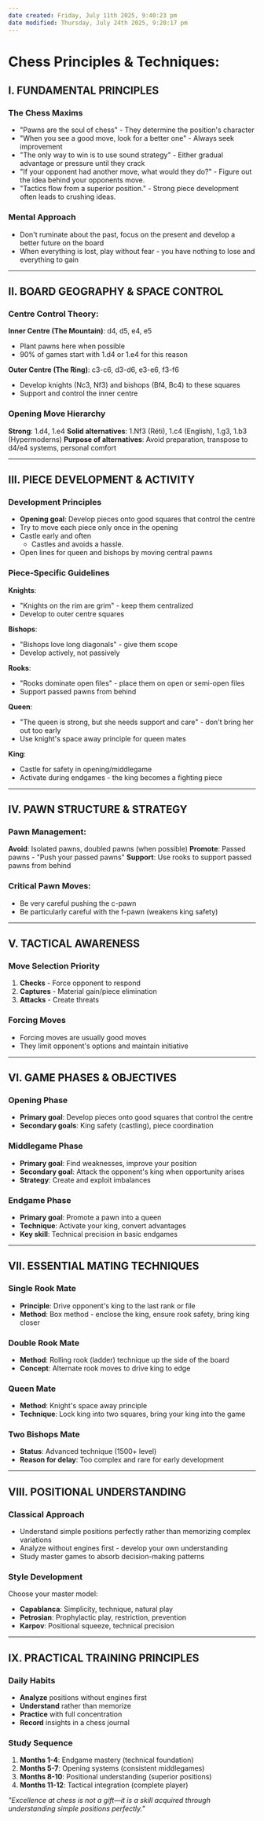 ```yaml
---
date created: Friday, July 11th 2025, 9:40:23 pm
date modified: Thursday, July 24th 2025, 9:20:17 pm
---
```


# Chess Principles & Techniques:

## **I. FUNDAMENTAL PRINCIPLES**

### The Chess Maxims

- "Pawns are the soul of chess" - They determine the position's character
- "When you see a good move, look for a better one" - Always seek improvement
- "The only way to win is to use sound strategy" - Either gradual advantage or pressure until they crack
- "If your opponent had another move, what would they do?" - Figure out the idea behind your opponents move.
- "Tactics flow from a superior position." - Strong piece development often leads to crushing ideas.

### Mental Approach

- Don't ruminate about the past, focus on the present and develop a better future on the board
- When everything is lost, play without fear - you have nothing to lose and everything to gain

---

## **II. BOARD GEOGRAPHY & SPACE CONTROL**

### Centre Control Theory:

**Inner Centre (The Mountain)**: d4, d5, e4, e5
- Plant pawns here when possible
- 90% of games start with 1.d4 or 1.e4 for this reason

**Outer Centre (The Ring)**: c3-c6, d3-d6, e3-e6, f3-f6
- Develop knights (Nc3, Nf3) and bishops (Bf4, Bc4) to these squares
- Support and control the inner centre

### Opening Move Hierarchy

**Strong**: 1.d4, 1.e4 
**Solid alternatives**: 1.Nf3 (Réti), 1.c4 (English), 1.g3, 1.b3 (Hypermoderns) 
**Purpose of alternatives**: Avoid preparation, transpose to d4/e4 systems, personal comfort

---

## **III. PIECE DEVELOPMENT & ACTIVITY**

### Development Principles

- **Opening goal**: Develop pieces onto good squares that control the centre
- Try to move each piece only once in the opening
- Castle early and often
	- Castles and avoids a hassle.
- Open lines for queen and bishops by moving central pawns

### Piece-Specific Guidelines

**Knights**:
- "Knights on the rim are grim" - keep them centralized
- Develop to outer centre squares

**Bishops**:
- "Bishops love long diagonals" - give them scope
- Develop actively, not passively

**Rooks**:
- "Rooks dominate open files" - place them on open or semi-open files
- Support passed pawns from behind

**Queen**:
- "The queen is strong, but she needs support and care" - don't bring her out too early
- Use knight's space away principle for queen mates

**King**:
- Castle for safety in opening/middlegame
- Activate during endgames - the king becomes a fighting piece

---

## **IV. PAWN STRUCTURE & STRATEGY**

### Pawn Management:

**Avoid**: Isolated pawns, doubled pawns (when possible) 
**Promote**: Passed pawns - "Push your passed pawns" 
**Support**: Use rooks to support passed pawns from behind

### Critical Pawn Moves:

- Be very careful pushing the c-pawn
- Be particularly careful with the f-pawn (weakens king safety)

---

## **V. TACTICAL AWARENESS**

### Move Selection Priority

1. **Checks** - Force opponent to respond
2. **Captures** - Material gain/piece elimination
3. **Attacks** - Create threats

### Forcing Moves

- Forcing moves are usually good moves
- They limit opponent's options and maintain initiative

---

## **VI. GAME PHASES & OBJECTIVES**

### Opening Phase

- **Primary goal**: Develop pieces onto good squares that control the centre
- **Secondary goals**: King safety (castling), piece coordination

### Middlegame Phase

- **Primary goal**: Find weaknesses, improve your position
- **Secondary goal**: Attack the opponent's king when opportunity arises
- **Strategy**: Create and exploit imbalances

### Endgame Phase

- **Primary goal**: Promote a pawn into a queen
- **Technique**: Activate your king, convert advantages
- **Key skill**: Technical precision in basic endgames

---

## **VII. ESSENTIAL MATING TECHNIQUES**

### Single Rook Mate

- **Principle**: Drive opponent's king to the last rank or file
- **Method**: Box method - enclose the king, ensure rook safety, bring king closer

### Double Rook Mate

- **Method**: Rolling rook (ladder) technique up the side of the board
- **Concept**: Alternate rook moves to drive king to edge

### Queen Mate

- **Method**: Knight's space away principle
- **Technique**: Lock king into two squares, bring your king into the game

### Two Bishops Mate

- **Status**: Advanced technique (1500+ level)
- **Reason for delay**: Too complex and rare for early development

---

## **VIII. POSITIONAL UNDERSTANDING**

### Classical Approach

- Understand simple positions perfectly rather than memorizing complex variations
- Analyze without engines first - develop your own understanding
- Study master games to absorb decision-making patterns

### Style Development

Choose your master model:

- **Capablanca**: Simplicity, technique, natural play
- **Petrosian**: Prophylactic play, restriction, prevention
- **Karpov**: Positional squeeze, technical precision

---

## **IX. PRACTICAL TRAINING PRINCIPLES**

### Daily Habits

- **Analyze** positions without engines first
- **Understand** rather than memorize
- **Practice** with full concentration
- **Record** insights in a chess journal

### Study Sequence

1. **Months 1-4**: Endgame mastery (technical foundation)
2. **Months 5-7**: Opening systems (consistent middlegames)
3. **Months 8-10**: Positional understanding (superior positions)
4. **Months 11-12**: Tactical integration (complete player)

_"Excellence at chess is not a gift—it is a skill acquired through understanding simple positions perfectly."_